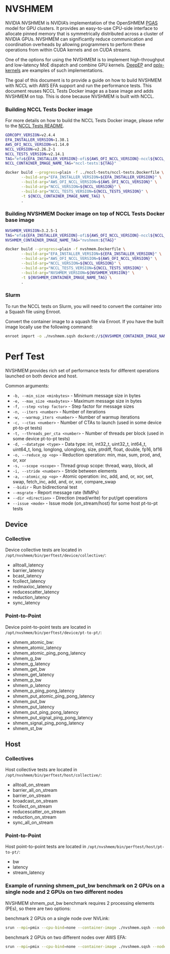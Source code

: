 # NVSHMEM

NVIDIA NVSHMEM is NVIDIA’s implementation of the OpenSHMEM [PGAS](https://en.wikipedia.org/wiki/Partitioned_global_address_space) model for GPU clusters. It provides an easy-to-use CPU-side interface to allocate pinned memory that is symmetrically distributed across a cluster of NVIDIA GPUs. NVSHMEM can significantly reduce communication and coordination overheads by allowing programmers to perform these operations from within CUDA kernels and on CUDA streams.

One of the options for using the NVSHMEM is to implement high-throughput and low-latency MoE dispatch and combine GPU kernels. [DeepEP](https://github.com/deepseek-ai/DeepEP) and [pplx-kernels](https://github.com/ppl-ai/pplx-kernels) are examples of such implementations.

The goal of this document is to provide a guide on how to build NVSHMEM with NCCL with AWS EFA support and run the performance tests. This document reuses NCCL Tests Docker image as a base image and adds NVSHMEM on top. This is done because NVSHMEM is built with NCCL. 

### Building NCCL Tests Docker image

For more details on how to build the NCCL Tests Docker image, please refer to the [NCCL Tests README](../nccl-tests/README.md).

```bash
GDRCOPY_VERSION=v2.4.4
EFA_INSTALLER_VERSION=1.38.1
AWS_OFI_NCCL_VERSION=v1.14.0
NCCL_VERSION=v2.26.2-1
NCCL_TESTS_VERSION=v2.14.1
TAG="efa${EFA_INSTALLER_VERSION}-ofi${AWS_OFI_NCCL_VERSION}-nccl${NCCL_VERSION}-tests${NCCL_TESTS_VERSION}"
NCCL_CONTAINER_IMAGE_NAME_TAG="nccl-tests:${TAG}"
```

```bash
docker build --progress=plain -f ../nccl-tests/nccl-tests.Dockerfile \
       --build-arg="EFA_INSTALLER_VERSION=${EFA_INSTALLER_VERSION}" \
       --build-arg="AWS_OFI_NCCL_VERSION=${AWS_OFI_NCCL_VERSION}" \
       --build-arg="NCCL_VERSION=${NCCL_VERSION}" \
       --build-arg="NCCL_TESTS_VERSION=${NCCL_TESTS_VERSION}" \
       -t ${NCCL_CONTAINER_IMAGE_NAME_TAG} \
       .
```

### Building NVSHMEM Docker image on top of NCCL Tests Docker base image

```bash
NVSHMEM_VERSION=3.2.5-1
TAG="efa${EFA_INSTALLER_VERSION}-ofi${AWS_OFI_NCCL_VERSION}-nccl${NCCL_VERSION}-tests${NCCL_TESTS_VERSION}-nvshmem${NVSHMEM_VERSION}"
NVSHMEM_CONTAINER_IMAGE_NAME_TAG="nvshmem:${TAG}"
```

```bash
docker build --progress=plain -f nvshmem.Dockerfile \
       --build-arg="EFA_INSTALLER_VERSION=${EFA_INSTALLER_VERSION}" \
       --build-arg="AWS_OFI_NCCL_VERSION=${AWS_OFI_NCCL_VERSION}" \
       --build-arg="NCCL_VERSION=${NCCL_VERSION}" \
       --build-arg="NCCL_TESTS_VERSION=${NCCL_TESTS_VERSION}" \
       --build-arg="NVSHMEM_VERSION=${NVSHMEM_VERSION}" \
       -t ${NVSHMEM_CONTAINER_IMAGE_NAME_TAG} \
       .
```

### Slurm

To run the NCCL tests on Slurm, you will need to convert the container into a Squash file using Enroot.

Convert the container image to a squash file via Enroot. If you have the built image locally use the following command:

```bash
enroot import -o ./nvshmem.sqsh dockerd://${NVSHMEM_CONTAINER_IMAGE_NAME_TAG}
```

# Perf Test

NVSHMEM provides rich set of performance tests for different operations launched on both device and host.

Common arguments:

* `-b, --min_size <minbytes>` - Minimum message size in bytes
* `-e, --max_size <maxbytes>` - Maximum message size in bytes  
* `-f, --step <step factor>` - Step factor for message sizes
* `-n, --iters <number>` - Number of iterations
* `-w, --warmup_iters <number>` - Number of warmup iterations
* `-c, --ctas <number>` - Number of CTAs to launch (used in some device pt-to-pt tests)
* `-t, --threads_per_cta <number>` - Number of threads per block (used in some device pt-to-pt tests)
* `-d, --datatype <type>` - Data type: int, int32_t, uint32_t, int64_t, uint64_t, long, longlong, ulonglong, size, ptrdiff, float, double, fp16, bf16
* `-o, --reduce_op <op>` - Reduction operation: min, max, sum, prod, and, or, xor
* `-s, --scope <scope>` - Thread group scope: thread, warp, block, all
* `-i, --stride <number>` - Stride between elements
* `-a, --atomic_op <op>` - Atomic operation: inc, add, and, or, xor, set, swap, fetch_inc, add, and, or, xor, compare_swap
* `--bidir` - Run bidirectional test
* `--msgrate` - Report message rate (MMPs) 
* `--dir <direction>` - Direction (read/write) for put/get operations
* `--issue <mode>` - Issue mode (on_stream/host) for some host pt-to-pt tests

## Device

### Collective

Device collective tests are located in `/opt/nvshmem/bin/perftest/device/collective/`:

- alltoall_latency
- barrier_latency
- bcast_latency
- fcollect_latency
- redmaxloc_latency
- reducescatter_latency
- reduction_latency
- sync_latency

### Point-to-Point

Device point-to-point tests are located in `/opt/nvshmem/bin/perftest/device/pt-to-pt/`:

- shmem_atomic_bw: 
- shmem_atomic_latency
- shmem_atomic_ping_pong_latency
- shmem_g_bw
- shmem_g_latency
- shmem_get_bw
- shmem_get_latency
- shmem_p_bw
- shmem_p_latency
- shmem_p_ping_pong_latency
- shmem_put_atomic_ping_pong_latency
- shmem_put_bw
- shmem_put_latency
- shmem_put_ping_pong_latency
- shmem_put_signal_ping_pong_latency
- shmem_signal_ping_pong_latency
- shmem_st_bw

## Host

### Collectives

Host collective tests are located in `/opt/nvshmem/bin/perftest/host/collective/`:

- alltoall_on_stream
- barrier_all_on_stream
- barrier_on_stream
- broadcast_on_stream
- fcollect_on_stream
- reducescatter_on_stream
- reduction_on_stream
- sync_all_on_stream

### Point-to-Point

Host point-to-point tests are located in `/opt/nvshmem/bin/perftest/host/pt-to-pt/`:

- bw
- latency     
- stream_latency

### Example of running shmem_put_bw benchmark on 2 GPUs on a single node and 2 GPUs on two different nodes

NVSHMEM shmem_put_bw benchmark requires 2 processing elements (PEs), so there are two options:

benchmark 2 GPUs on a single node over NVLink:

```bash
srun --mpi=pmix --cpu-bind=none --container-image ./nvshmem.sqsh --nodes=1 --ntasks-per-node=2 /opt/nvshmem/bin/perftest/device/pt-to-pt/shmem_put_bw
```

benchmark 2 GPUs on two different nodes over AWS EFA:

```bash
srun --mpi=pmix --cpu-bind=none --container-image ./nvshmem.sqsh --nodes=2 --ntasks-per-node=1 /opt/nvshmem/bin/perftest/device/pt-to-pt/shmem_put_bw
```
